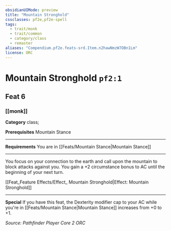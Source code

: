 ```yaml
---
obsidianUIMode: preview
title: "Mountain Stronghold"
cssclasses: pf2e,pf2e-spell
tags:
  - trait/monk
  - trait/common
  - category/class
  - remaster
aliases: "Compendium.pf2e.feats-srd.Item.n2hawNmzW7DBn1Lm"
license: ORC
---
```

# Mountain Stronghold `pf2:1`
## Feat 6
### [[monk]]

**Category** class; 



**Prerequisites** Mountain Stance
* * *
**Requirements** You are in [[Feats/Mountain Stance|Mountain Stance]]

* * *

You focus on your connection to the earth and call upon the mountain to block attacks against you. You gain a +2 circumstance bonus to AC until the beginning of your next turn.

[[Feat_Feature Effects/Effect_ Mountain Stronghold|Effect: Mountain Stronghold]]

* * *

**Special** If you have this feat, the Dexterity modifier cap to your AC while you're in [[Feats/Mountain Stance|Mountain Stance]] increases from +0 to +1.

*Source: Pathfinder Player Core 2*
*ORC*